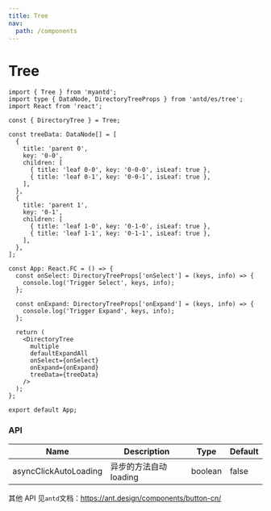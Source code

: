 ```yaml
---
title: Tree
nav:
  path: /components
---
```


# Tree

```tsx
import { Tree } from 'myantd';
import type { DataNode, DirectoryTreeProps } from 'antd/es/tree';
import React from 'react';

const { DirectoryTree } = Tree;

const treeData: DataNode[] = [
  {
    title: 'parent 0',
    key: '0-0',
    children: [
      { title: 'leaf 0-0', key: '0-0-0', isLeaf: true },
      { title: 'leaf 0-1', key: '0-0-1', isLeaf: true },
    ],
  },
  {
    title: 'parent 1',
    key: '0-1',
    children: [
      { title: 'leaf 1-0', key: '0-1-0', isLeaf: true },
      { title: 'leaf 1-1', key: '0-1-1', isLeaf: true },
    ],
  },
];

const App: React.FC = () => {
  const onSelect: DirectoryTreeProps['onSelect'] = (keys, info) => {
    console.log('Trigger Select', keys, info);
  };

  const onExpand: DirectoryTreeProps['onExpand'] = (keys, info) => {
    console.log('Trigger Expand', keys, info);
  };

  return (
    <DirectoryTree
      multiple
      defaultExpandAll
      onSelect={onSelect}
      onExpand={onExpand}
      treeData={treeData}
    />
  );
};

export default App;
```

### API

| Name                  | Description            | Type    | Default |
| --------------------- | ---------------------- | ------- | ------- |
| asyncClickAutoLoading | 异步的方法自动 loading | boolean | false   |

其他 API 见`antd`文档：https://ant.design/components/button-cn/

